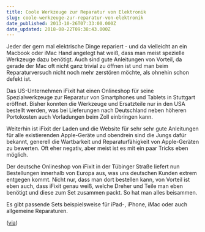 ```yaml
---
title: Coole Werkzeuge zur Reparatur von Elektronik
slug: coole-werkzeuge-zur-reparatur-von-elektronik
date_published: 2013-10-26T07:33:00.000Z
date_updated: 2018-08-22T09:38:43.000Z
---
```


Jeder der gern mal elektrische Dinge repariert - und da vielleicht an ein Macbook oder iMac Hand angelegt hat weiß, dass man meist spezielle Werkzeuge dazu benötigt. Auch sind gute Anleitungen von Vorteil, da gerade der Mac oft nicht ganz trivial zu öffnen ist und man beim Reparaturversuch nicht noch mehr zerstören möchte, als ohnehin schon defekt ist. 

Das US-Unternehmen iFixit hat einen Onlineshop für seine Spezialwerkzeuge zur Reparatur von Smartphones und Tablets in Stuttgart eröffnet. Bisher konnten die Werkzeuge und Ersatzteile nur in den USA bestellt werden, was bei Lieferungen nach Deutschland neben höheren Portokosten auch Vorladungen beim Zoll einbringen kann.

Weiterhin ist iFixit der Laden und die Website für sehr sehr gute Anleitungen für alle existierenden Apple-Geräte und obendrein sind die Jungs dafür bekannt, generell die Wartbarkeit und Reparaturfähigkeit von Apple-Geräten zu bewerten. Oft eher negativ, aber meist ist es mit ein paar Tricks eben möglich.

Der deutsche Onlineshop von iFixit in der Tübinger Straße liefert nun Bestellungen innerhalb von Europa aus, was uns deutschen Kunden extrem entgegen kommt. Nicht nur, dass man dort bestellen kann, von Vorteil ist eben auch, dass iFixit genau weiß, welche Dreher und Teile man eben benötigt und diese zum Set zusammen packt. So hat man alles beisammen.

Es gibt passende Sets beispielsweise für iPad-, iPhone, iMac oder auch allgemeine Reparaturen.

([via](http://www.golem.de/news/schlechte-reparierbarkeit-ifixit-online-shop-fuer-spezialwerkzeuge-in-stuttgart-1310-102370.html))
